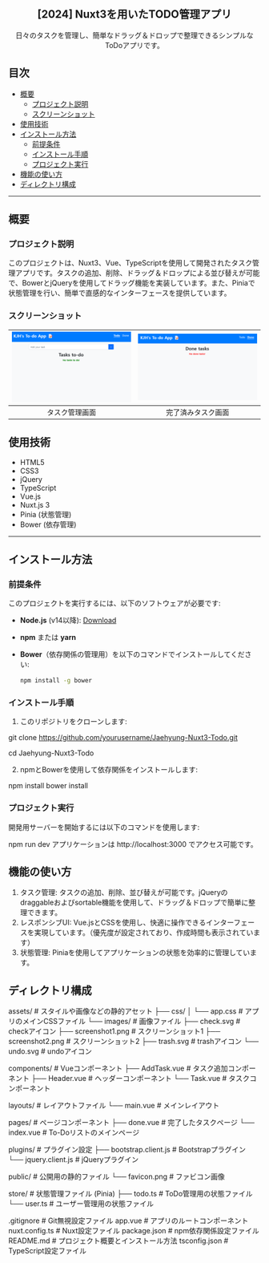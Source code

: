 <div align="center">
<h2>[2024] Nuxt3を用いたTODO管理アプリ</h2>
日々のタスクを管理し、簡単なドラッグ＆ドロップで整理できるシンプルなToDoアプリです。
</div>

## 目次
- [概要](#概要)
  - [プロジェクト説明](#プロジェクト説明)
  - [スクリーンショット](#スクリーンショット)
- [使用技術](#使用技術)
- [インストール方法](#インストール方法)
  - [前提条件](#前提条件)
  - [インストール手順](#インストール手順)
  - [プロジェクト実行](#プロジェクト実行)
- [機能の使い方](#機能の使い方)
- [ディレクトリ構成](#ディレクトリ構成)

---

## 概要

### プロジェクト説明
このプロジェクトは、Nuxt3、Vue、TypeScriptを使用して開発されたタスク管理アプリです。タスクの追加、削除、ドラッグ＆ドロップによる並び替えが可能で、BowerとjQueryを使用してドラッグ機能を実装しています。また、Piniaで状態管理を行い、簡単で直感的なインターフェースを提供しています。

### スクリーンショット

|![image](./assets/images/screenshot1.png)|![image](./assets/images/screenshot2.png)|
|:---:|:---:|
|タスク管理画面|完了済みタスク画面|

## 使用技術

- HTML5
- CSS3
- jQuery
- TypeScript
- Vue.js
- Nuxt.js 3
- Pinia (状態管理)
- Bower (依存管理)

---

## インストール方法

### 前提条件

このプロジェクトを実行するには、以下のソフトウェアが必要です:
- **Node.js** (v14以降): [Download](https://nodejs.org/)
- **npm** または **yarn**
- **Bower**（依存関係の管理用）を以下のコマンドでインストールしてください:

  ```bash
  npm install -g bower

### インストール手順

1. このリポジトリをクローンします:

git clone https://github.com/yourusername/Jaehyung-Nuxt3-Todo.git

cd Jaehyung-Nuxt3-Todo

2. npmとBowerを使用して依存関係をインストールします:

npm install
bower install

### プロジェクト実行

開発用サーバーを開始するには以下のコマンドを使用します:

npm run dev
アプリケーションは http://localhost:3000 でアクセス可能です。

## 機能の使い方

1. タスク管理: タスクの追加、削除、並び替えが可能です。jQueryのdraggableおよびsortable機能を使用して、ドラッグ＆ドロップで簡単に整理できます。
2. レスポンシブUI: Vue.jsとCSSを使用し、快適に操作できるインターフェースを実現しています。（優先度が設定されており、作成時間も表示されています）
3. 状態管理: Piniaを使用してアプリケーションの状態を効率的に管理しています。

## ディレクトリ構成
assets/ # スタイルや画像などの静的アセット ├── css/ │ └── app.css # アプリのメインCSSファイル └── images/ # 画像ファイル ├── check.svg # checkアイコン ├── screenshot1.png # スクリーンショット1 ├── screenshot2.png # スクリーンショット2 ├── trash.svg # trashアイコン └── undo.svg # undoアイコン

components/ # Vueコンポーネント ├── AddTask.vue # タスク追加コンポーネント ├── Header.vue # ヘッダーコンポーネント └── Task.vue # タスクコンポーネント

layouts/ # レイアウトファイル └── main.vue # メインレイアウト

pages/ # ページコンポーネント ├── done.vue # 完了したタスクページ └── index.vue # To-Doリストのメインページ

plugins/ # プラグイン設定 ├── bootstrap.client.js # Bootstrapプラグイン └── jquery.client.js # jQueryプラグイン

public/ # 公開用の静的ファイル └── favicon.png # ファビコン画像

store/ # 状態管理ファイル (Pinia) ├── todo.ts # ToDo管理用の状態ファイル └── user.ts # ユーザー管理用の状態ファイル

.gitignore # Git無視設定ファイル app.vue # アプリのルートコンポーネント nuxt.config.ts # Nuxt設定ファイル package.json # npm依存関係設定ファイル README.md # プロジェクト概要とインストール方法 tsconfig.json # TypeScript設定ファイル


